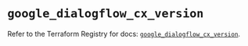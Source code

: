 # `google_dialogflow_cx_version`

Refer to the Terraform Registry for docs: [`google_dialogflow_cx_version`](https://registry.terraform.io/providers/hashicorp/google-beta/6.49.1/docs/resources/google_dialogflow_cx_version).
